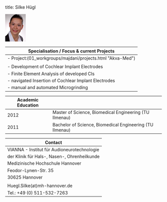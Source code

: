 title: Silke Hügl


![Image Silke Hügl](Silke.jpg)


|Specialisation / Focus	& current Projects|
|-----------------------------------------|
|-   Project:(01_workgroups/majdani/projects.html "Akva-Med")|
| |
|-   Development of Cochlear Implant Electrodes| 
|-   Finite Element Analysis of developed CIs|
|-   navigated Insertion of Cochlear Implant Electrodes|
|-   manual and automated Microgrinding|



|Academic Education|                       |
|------------------|-----------------------|
|2012|Master of Science, Biomedical Engineering (TU Ilmenau)|
|2011|Bachelor of Science, Biomedical Engineering (TU Ilmenau)|

|Contact|                       
|------------------|
|VIANNA - Institut für Audioneurotechnologie|
|der Klinik für Hals-, Nasen-, Ohrenheilkunde|
|Medizinische Hochschule Hannover|
|Feodor-Lynen-Str. 35|
| 30625 Hannover|
| |
|Huegl.Silke(at)mh-hannover.de|
|Tel.: +49 (0) 511-532-7263|